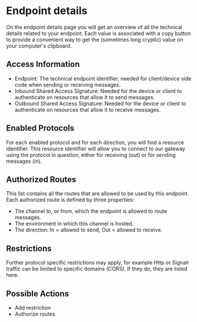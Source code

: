 # Endpoint details

On the endpoint details page you will get an overview of all the technical details related to your endpoint. Each value is associated with a copy button to provide a convenient way to get the (sometimes long cryptic) value on your computer's clipboard.

## Access Information

* Endpoint: The technical endpoint identifier, needed for client/device side code when sending or receiving messages.
* Inbound Shared Access Signature: Needed for the device or client to authenticate on resources that allow it to send messages.
* Outbound Shared Access Signature: Needed for the device or client to authenticate on resources that allow it to receive messages.

## Enabled Protocols

For each enabled protocol and for each direction, you will find a resource identifier. This resource identifier will allow you to connect to our gateway using the protocol in question, either for receiving (out) or for sending messages (in).

## Authorized Routes

This list contains all the routes that are allowed to be used by this endpoint. Each authorized route is defined by three properties:

* The channel to, or from, which the endpoint is allowed to route messages.
* The environment in which this channel is hosted.
* The direction: In = allowed to send, Out = allowed to receive.

## Restrictions

Further protocol specific restrictions may apply, for example Http or Signalr traffic can be limited to specific domains (CORS). If they do, they are listed here.

## Possible Actions

* Add restriction
* Authorize routes